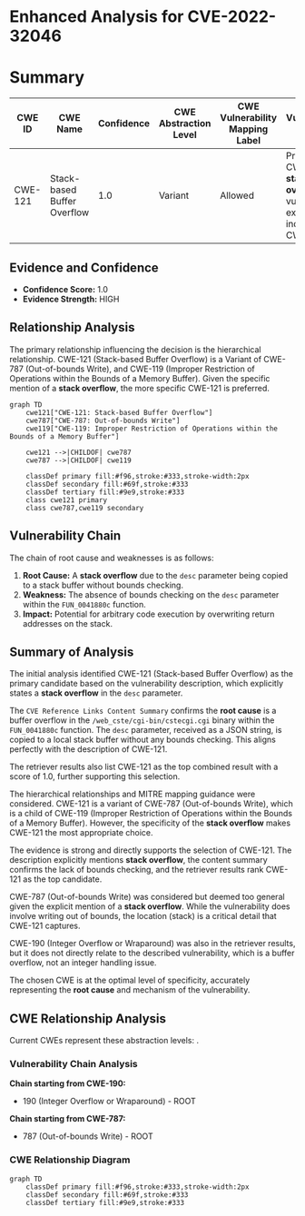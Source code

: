 # Enhanced Analysis for CVE-2022-32046

# Summary
| CWE ID | CWE Name | Confidence | CWE Abstraction Level | CWE Vulnerability Mapping Label | CWE-Vulnerability Mapping Notes |
|---|---|---|---|---|---|
| CWE-121 | Stack-based Buffer Overflow | 1.0 | Variant | Allowed | Primary CWE. The **stack overflow** vulnerability explicitly indicates this CWE. |

## Evidence and Confidence

*   **Confidence Score:** 1.0
*   **Evidence Strength:** HIGH

## Relationship Analysis
The primary relationship influencing the decision is the hierarchical relationship. CWE-121 (Stack-based Buffer Overflow) is a Variant of CWE-787 (Out-of-bounds Write), and CWE-119 (Improper Restriction of Operations within the Bounds of a Memory Buffer). Given the specific mention of a **stack overflow**, the more specific CWE-121 is preferred.

```mermaid
graph TD
    cwe121["CWE-121: Stack-based Buffer Overflow"]
    cwe787["CWE-787: Out-of-bounds Write"]
    cwe119["CWE-119: Improper Restriction of Operations within the Bounds of a Memory Buffer"]
    
    cwe121 -->|CHILDOF| cwe787
    cwe787 -->|CHILDOF| cwe119
    
    classDef primary fill:#f96,stroke:#333,stroke-width:2px
    classDef secondary fill:#69f,stroke:#333
    classDef tertiary fill:#9e9,stroke:#333
    class cwe121 primary
    class cwe787,cwe119 secondary
```

## Vulnerability Chain
The chain of root cause and weaknesses is as follows:
1.  **Root Cause:** A **stack overflow** due to the `desc` parameter being copied to a stack buffer without bounds checking.
2.  **Weakness:** The absence of bounds checking on the `desc` parameter within the `FUN_0041880c` function.
3.  **Impact:** Potential for arbitrary code execution by overwriting return addresses on the stack.

## Summary of Analysis
The initial analysis identified CWE-121 (Stack-based Buffer Overflow) as the primary candidate based on the vulnerability description, which explicitly states a **stack overflow** in the `desc` parameter.

The `CVE Reference Links Content Summary` confirms the **root cause** is a buffer overflow in the `/web_cste/cgi-bin/cstecgi.cgi` binary within the `FUN_0041880c` function. The `desc` parameter, received as a JSON string, is copied to a local stack buffer without any bounds checking. This aligns perfectly with the description of CWE-121.

The retriever results also list CWE-121 as the top combined result with a score of 1.0, further supporting this selection.

The hierarchical relationships and MITRE mapping guidance were considered. CWE-121 is a variant of CWE-787 (Out-of-bounds Write), which is a child of CWE-119 (Improper Restriction of Operations within the Bounds of a Memory Buffer). However, the specificity of the **stack overflow** makes CWE-121 the most appropriate choice.

The evidence is strong and directly supports the selection of CWE-121. The description explicitly mentions **stack overflow**, the content summary confirms the lack of bounds checking, and the retriever results rank CWE-121 as the top candidate.

CWE-787 (Out-of-bounds Write) was considered but deemed too general given the explicit mention of a **stack overflow**. While the vulnerability does involve writing out of bounds, the location (stack) is a critical detail that CWE-121 captures.

CWE-190 (Integer Overflow or Wraparound) was also in the retriever results, but it does not directly relate to the described vulnerability, which is a buffer overflow, not an integer handling issue.

The chosen CWE is at the optimal level of specificity, accurately representing the **root cause** and mechanism of the vulnerability.


## CWE Relationship Analysis

Current CWEs represent these abstraction levels: .


### Vulnerability Chain Analysis

**Chain starting from CWE-190:**
- 190 (Integer Overflow or Wraparound) - ROOT


**Chain starting from CWE-787:**
- 787 (Out-of-bounds Write) - ROOT



### CWE Relationship Diagram

```mermaid
graph TD
    classDef primary fill:#f96,stroke:#333,stroke-width:2px
    classDef secondary fill:#69f,stroke:#333
    classDef tertiary fill:#9e9,stroke:#333
```